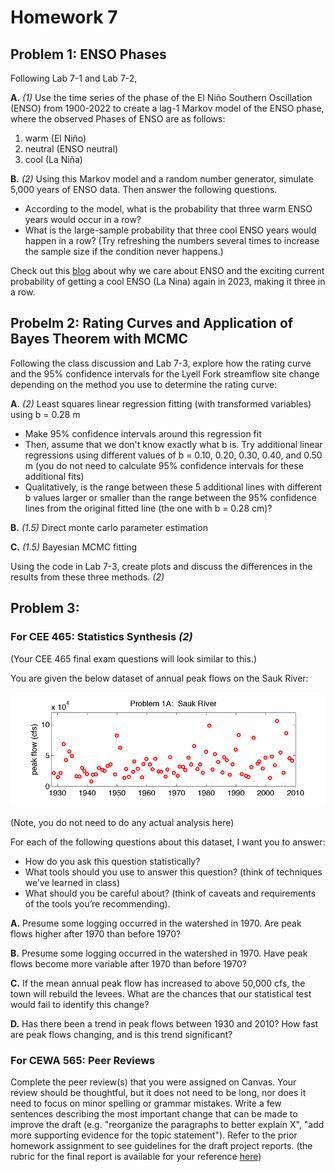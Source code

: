 # Homework 7

 
## Problem 1: ENSO Phases
Following Lab 7-1 and Lab 7-2,

**A.** *(1)* Use the time series of the phase of the El Niño Southern Oscillation (ENSO) from 1900-2022 to create a lag-1 Markov model of the ENSO phase, where the observed Phases of ENSO are as follows:

1. warm (El Niño)
2. neutral (ENSO neutral)
3. cool (La Niña)

**B.** *(2)* Using this Markov model and a random number generator, simulate 5,000 years of ENSO data. Then answer the following questions.

  - According to the model, what is the probability that three warm ENSO years would occur in a row?
  - What is the large-sample probability that three cool ENSO years would happen in a row?  (Try refreshing the numbers several times to increase the sample size if the condition never happens.)

Check out this [blog](https://www.climate.gov/news-features/blogs/september-2022-la-ni%C3%B1a-update-it%E2%80%99s-q-time) about why we care about ENSO and the exciting current probability of getting a cool ENSO (La Nina) again in 2023, making it three in a row.

## Probelm 2: Rating Curves and Application of Bayes Theorem with MCMC
 
Following the class discussion and Lab 7-3, explore how the rating curve and the 95% confidence intervals for the Lyell Fork streamflow site change depending on the method you use to determine the rating curve:

**A.** *(2)* Least squares linear regression fitting (with transformed variables) using b = 0.28 m
  - Make 95% confidence intervals around this regression fit
  - Then, assume that we don't know exactly what b is. Try additional linear regressions using different values of b = 0.10, 0.20, 0.30, 0.40, and 0.50 m (you do not need to calculate 95% confidence intervals for these additional fits)
  - Qualitatively, is the range between these 5 additional lines with different b values larger or smaller than the range between the 95% confidence lines from the original fitted line (the one with b = 0.28 cm)?
  
**B.** *(1.5)* Direct monte carlo parameter estimation

**C.** *(1.5)* Bayesian MCMC fitting

Using the code in Lab 7-3, create plots and discuss the differences in the results from these three methods. *(2)*

## Problem 3: 

### For CEE 465: Statistics Synthesis *(2)*

(Your CEE 465 final exam questions will look similar to this.)

You are given the below dataset of annual peak flows on the Sauk River: 

![Sauk River Plot](sauk-river-plot.png)

(Note, you do not need to do any actual analysis here)

For each of the following questions about this dataset, I want you to answer:
 - How do you ask this question statistically? 
 - What tools should you use to answer this question? (think of techniques we’ve learned in class)
 - What should you be careful about? (think of caveats and requirements of the tools you’re recommending).

 **A.** Presume some logging occurred in the watershed in 1970. Are peak flows higher after 1970 than before 1970?
 
 **B.** Presume some logging occurred in the watershed in 1970. Have peak flows become more variable after 1970 than before 1970?
 
 **C.** If the mean annual peak flow has increased to above 50,000 cfs, the town will rebuild the levees. What are the chances that our statistical test would fail to identify this change?
 
 **D.** Has there been a trend in peak flows between 1930 and 2010? How fast are peak flows changing, and is this trend significant?
 
 ### For CEWA 565: Peer Reviews

Complete the peer review(s) that you were assigned on Canvas. Your review should be thoughtful, but it does not need to be long, nor does it need to focus on minor spelling or grammar mistakes. Write a few sentences describing the most important change that can be made to improve the draft (e.g. "reorganize the paragraphs to better explain X", "add more supporting evidence for the topic statement"). Refer to the prior homework assignment to see guidelines for the draft project reports. (the rubric for the final report is available for your reference [here](/overview/b-project.md))